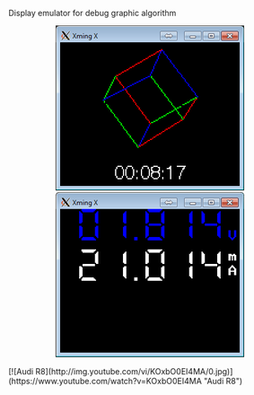 Display emulator for debug graphic algorithm 
<p align="center">
  <img alt="" src="screen/1.png">
  <img alt="" src="screen/2.png">
</p>
[![Audi R8](http://img.youtube.com/vi/KOxbO0EI4MA/0.jpg)](https://www.youtube.com/watch?v=KOxbO0EI4MA "Audi R8")